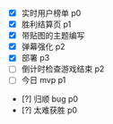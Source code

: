- [x] 实时用户榜单 p0
- [x] 胜利结算页 p1
- [x] 带贴图的主题编写
- [x] 弹幕强化 p2
- [x] 部署 p3
- [ ] 倒计时检查游戏结束 p2
- [ ] 今日 mvp p1
- [?] 归顺 bug p0
- [?] 太难获胜 p0
